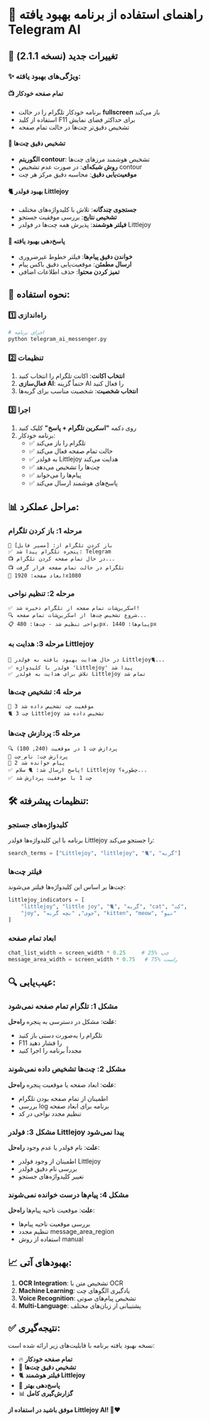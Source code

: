 # 🔧 راهنمای استفاده از برنامه بهبود یافته Telegram AI

## 🎯 تغییرات جدید (نسخه 2.1.1)

### ✨ ویژگی‌های بهبود یافته:

#### 📺 **تمام صفحه خودکار**
- برنامه خودکار تلگرام را در حالت **fullscreen** باز می‌کند
- استفاده از کلید F11 برای حداکثر فضای نمایش
- تشخیص دقیق‌تر چت‌ها در حالت تمام صفحه

#### 🎯 **تشخیص دقیق چت‌ها**
- **الگوریتم contour**: تشخیص هوشمند مرزهای چت‌ها
- **روش شبکه‌ای**: در صورت عدم تشخیص contour
- **موقعیت‌یابی دقیق**: محاسبه دقیق مرکز هر چت

#### 🐈 **بهبود فولدر Littlejoy**
- **جستجوی چندگانه**: تلاش با کلیدواژه‌های مختلف
- **تشخیص نتایج**: بررسی موفقیت جستجو
- **فیلتر هوشمند**: پذیرش همه چت‌ها در فولدر Littlejoy

#### 💬 **پاسخ‌دهی بهبود یافته**
- **خواندن دقیق پیام‌ها**: فیلتر خطوط غیرضروری
- **ارسال مطمئن**: موقعیت‌یابی دقیق باکس پیام
- **تمیز کردن محتوا**: حذف اطلاعات اضافی

## 🚀 نحوه استفاده:

### 1️⃣ **راه‌اندازی**
```bash
# اجرای برنامه
python telegram_ai_messenger.py
```

### 2️⃣ **تنظیمات**
1. **انتخاب اکانت**: اکانت تلگرام را انتخاب کنید
2. **فعال‌سازی AI**: حتماً گزینه AI را فعال کنید
3. **انتخاب شخصیت**: شخصیت مناسب برای گربه‌ها

### 3️⃣ **اجرا**
1. روی دکمه **"اسکرین تلگرام + پاسخ"** کلیک کنید
2. برنامه خودکار:
   - ✅ تلگرام را باز می‌کند
   - ✅ حالت تمام صفحه فعال می‌کند
   - ✅ به فولدر Littlejoy هدایت می‌کند
   - ✅ چت‌ها را تشخیص می‌دهد
   - ✅ پیام‌ها را می‌خواند
   - ✅ پاسخ‌های هوشمند ارسال می‌کند

## 📊 مراحل عملکرد:

### **مرحله 1: باز کردن تلگرام**
```
📱 باز کردن تلگرام از: [مسیر فایل]
✅ پنجره تلگرام پیدا شد: Telegram
📺 در حال تمام صفحه کردن تلگرام...
📺 تلگرام در حالت تمام صفحه قرار گرفت
📏 ابعاد صفحه: 1920x1080
```

### **مرحله 2: تنظیم نواحی**
```
✅ اسکرین‌شات تمام صفحه از تلگرام ذخیره شد!
🔍 شروع تشخیص چت‌ها از اسکرین‌شات تمام صفحه...
📋 نواحی تنظیم شد - چت‌ها: 480px، پیام‌ها: 1440px
```

### **مرحله 3: هدایت به Littlejoy**
```
📁 در حال هدایت بهبود یافته به فولدر Littlejoy🐈...
✅ فولدر با کلیدواژه 'Littlejoy' پیدا شد
✅ تلاش برای هدایت به فولدر Littlejoy تمام شد
```

### **مرحله 4: تشخیص چت‌ها**
```
🎯 3 موقعیت چت تشخیص داده شد
🐈 3 چت Littlejoy تشخیص داده شد
```

### **مرحله 5: پردازش چت‌ها**
```
🔍 پردازش چت 1 در موقعیت (240, 180)
💬 پردازش چت: نام_چت
📖 2 پیام خوانده شد
✅ پاسخ ارسال شد: 🐈 سلام! Littlejoy چطوره؟...
✅ چت 1 با موفقیت پردازش شد
```

## 🛠️ تنظیمات پیشرفته:

### **کلیدواژه‌های جستجو**
برنامه با این کلیدواژه‌ها فولدر Littlejoy را جستجو می‌کند:
```python
search_terms = ["Littlejoy", "littlejoy", "🐈", "گربه"]
```

### **فیلتر چت‌ها**
چت‌ها بر اساس این کلیدواژه‌ها فیلتر می‌شوند:
```python
littlejoy_indicators = [
    "littlejoy", "little joy", "🐈", "گربه", "cat", "کت",
    "joy", "جوی", "بچه گربه", "kitten", "meow", "نیو"
]
```

### **ابعاد تمام صفحه**
```python
chat_list_width = screen_width * 0.25     # 25% چپ
message_area_width = screen_width * 0.75   # 75% راست
```

## 🔍 عیب‌یابی:

### **مشکل 1: تلگرام تمام صفحه نمی‌شود**
**علت**: مشکل در دسترسی به پنجره
**راه‌حل**:
- تلگرام را به‌صورت دستی باز کنید
- F11 را فشار دهید
- مجدداً برنامه را اجرا کنید

### **مشکل 2: چت‌ها تشخیص داده نمی‌شوند**
**علت**: ابعاد صفحه یا موقعیت پنجره
**راه‌حل**:
- اطمینان از تمام صفحه بودن تلگرام
- بررسی log برنامه برای ابعاد صفحه
- تنظیم مجدد نواحی در کد

### **مشکل 3: فولدر Littlejoy پیدا نمی‌شود**
**علت**: نام فولدر یا عدم وجود
**راه‌حل**:
- اطمینان از وجود فولدر Littlejoy
- بررسی نام دقیق فولدر
- تغییر کلیدواژه‌های جستجو

### **مشکل 4: پیام‌ها درست خوانده نمی‌شوند**
**علت**: موقعیت ناحیه پیام‌ها
**راه‌حل**:
- بررسی موقعیت ناحیه پیام‌ها
- تنظیم مجدد message_area_region
- استفاده از روش manual

## 📈 بهبودهای آتی:

1. **OCR Integration**: تشخیص متن با OCR
2. **Machine Learning**: یادگیری الگوهای چت
3. **Voice Recognition**: تشخیص پیام‌های صوتی
4. **Multi-Language**: پشتیبانی از زبان‌های مختلف

## ✅ نتیجه‌گیری:

نسخه بهبود یافته برنامه با قابلیت‌های زیر ارائه شده است:
- 🔥 **تمام صفحه خودکار**
- 🎯 **تشخیص دقیق چت‌ها**
- 🐈 **فیلتر هوشمند Littlejoy**
- 💬 **پاسخ‌دهی بهتر**
- 📊 **گزارش‌گیری کامل**

**موفق باشید در استفاده از Littlejoy AI! 🐾❤️**
